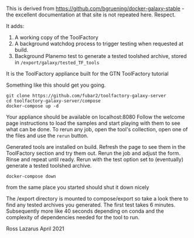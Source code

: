 This is derived from https://github.com/bgruening/docker-galaxy-stable - the excellent documentation at
that site is not repeated here. Respect.

It adds:
1.    A working copy of the ToolFactory
1.    A background watchdog process to trigger testing when requested at build.
2.    Background Planemo test to generate a tested toolshed archive, stored in `/export/galaxy/tested_TF_tools`

It is the ToolFactory appliance built for the GTN ToolFactory tutorial

Something like this should get you going.
```
git clone https://github.com/fubar2/toolfactory-galaxy-server
cd toolfactory-galaxy-server/compose
docker-compose up -d
```

Your appliance should be available on localhost:8080
Follow the welcome page instructions to load the samples and start playing with them to see what can be done.
To rerun any job, open the tool's collection, open one of the files and use the `rerun` button.

Generated tools are installed on build.
Refresh the page to see them in the ToolFactory section and try them out.
Rerun the job and adjust the form. Rinse and repeat until ready.
Rerun with the test option set to (eventually) generate a tested toolshed archive.

`docker-compose down`

from the same place you started should shut it down nicely

The /export directory is mounted to compose/export so take a look there to find any tested archives you generated.
The first test takes 6 minutes. Subsequently more like 40 seconds depending on conda and the complexity of dependencies needed
for the tool to run.


Ross Lazarus April 2021
